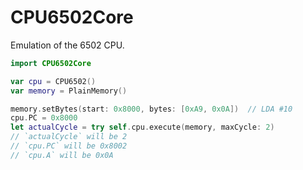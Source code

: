 # CPU6502Core

Emulation of the 6502 CPU.

```swift
import CPU6502Core

var cpu = CPU6502()
var memory = PlainMemory()

memory.setBytes(start: 0x8000, bytes: [0xA9, 0x0A])  // LDA #10
cpu.PC = 0x8000
let actualCycle = try self.cpu.execute(memory, maxCycle: 2)
// `actualCycle` will be 2
// `cpu.PC` will be 0x8002
// `cpu.A` will be 0x0A
```

